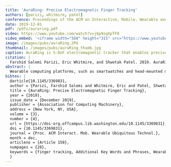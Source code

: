 ```yaml
---
title: 'AuraRing: Precise Electromagnetic Finger Tracking'
authors: [parizi, whitmire, patel]
conference: Proceedings of the ACM on Interactive, Mobile, Wearable and Ubiquitous Technologies (IMWUT), 2020
date: 2019-12-01
pdf: /pdfs/auraring.pdf
video: https://www.youtube.com/watch?v=j6p9zqXpTF0
video_embed: '<iframe width="560" height="315" src="https://www.youtube.com/watch?v=j6p9zqXpTF0&feature=youtu.be" frameborder="0" allow="accelerometer; autoplay; encrypted-media; gyroscope; picture-in-picture" allowfullscreen></iframe>'
image: /images/pubs/auraRing.JPG
thumbnail: /images/pubs/auraRing_thumb.jpg
caption: AuraRing is 5-DoF electromagnetic tracker that enables precise, accurate, and fine-grained finger tracking for AR, VR and wearable applications.
citation: |
  Farshid Salemi Parizi, Eric Whitmire, and Shwetak Patel. 2019. AuraRing: Precise Electromagnetic Finger Tracking. Proc. ACM Interact. Mob. Wearable Ubiquitous Technol. 3, 4, Article 150 (December 2019), 28 pages. DOI:https://doi-org/10.1145/3369831
abstract: |
  Wearable computing platforms, such as smartwatches and head-mounted mixed reality displays, demand new input devices for high-fidelity interaction. We present AuraRing, a wearable magnetic tracking system designed for tracking fine-grained finger movement. The hardware consists of a ring with an embedded electromagnetic transmitter coil and a wristband with multiple sensor coils. By measuring the magnetic fields at different points around the wrist, AuraRing estimates the five degree-of-freedom pose of the ring. We develop two different approaches to pose reconstruction—a first-principles iterative approach and a closed-form neural network approach. Notably, AuraRing requires no runtime supervised training, ensuring user and session independence. AuraRing has a resolution of 0.1mm and a dynamic accuracy of 4.4mm, as measured through a user evaluation with optical ground truth. The ring is completely self-contained and consumes just 2.3mW of power.
bibtex: |
  @article{10.1145/3369831,
  author = {Parizi, Farshid Salemi and Whitmire, Eric and Patel, Shwetak},
  title = {AuraRing: Precise Electromagnetic Finger Tracking},
  year = {2019},
  issue_date = {December 2019},
  publisher = {Association for Computing Machinery},
  address = {New York, NY, USA},
  volume = {3},
  number = {4},
  url = {https://doi-org.offcampus.lib.washington.edu/10.1145/3369831},
  doi = {10.1145/3369831},
  journal = {Proc. ACM Interact. Mob. Wearable Ubiquitous Technol.},
  month = dec,
  articleno = {Article 150},
  numpages = {28},
  keywords = {finger tracking, Additional Key Words and Phrases, Wearable, mixed reality, Electromagnetic tracking, Input}
  }
---
```

